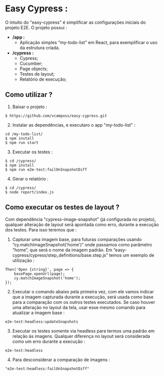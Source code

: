 # Easy Cypress :
O intuito do "easy-cypress" é simplificar as configurações iniciais do projeto E2E. O projeto possui :

- **/app :** 
  - Aplicação simples “my-todo-list” em React, para exemplificar o uso da estrutura criada.
- **/cypress :**
  - Cypress;
  - Cucumber;
  - Page objects;
  - Testes de layout;
  - Relatório de execução;
  
## Como utilizar ?

1. Baixar o projeto :
```
$ https://github.com/vcamposs/easy-cypress.git
```
2. Instalar as dependências, e executaro o app "my-todo-list" :
```
cd /my-todo-list/
$ npm install
$ npm run start 
```
3. Executar os testes :
```
$ cd /cypress/
$ npm install
$ npm run e2e-test:failOnSnapshotDiff
```
4. Gerar o relatório :
```
$ cd /cypress/
$ node report/index.js
```
## Como executar os testes de layout ?
Com dependência "cypress-image-snapshot" (já configurada no projeto), qualquer alteração de layout será apontada como erro, durante a execução dos testes. Para isso teremos que :

1. Capturar uma imagem base, para futuras comparações usando “cy.matchImageSnapshot('home')” onde passamos como parâmetro “home”, que será o nome da imagem padrão. Em “easy-cypress/cypress/step_definitions/base.step.js” temos um exemplo de utilização :
```
Then('Open {string}', page => {
	basePage.openUrl(page);
	cy.matchImageSnapshot('home');
});
```
2. Executar o comando abaixo pela primeira vez, com ele vamos indicar que a imagem capturada durante a execução, será usada como base para a comparação com os outros testes executados. Se caso houver uma alteração no layout da tela, usar esse mesmo comando para atualizar a imagem base : 
```
e2e-test:headless:updateSnapshots
```
3. Executar os testes somente via headless para termos uma padrão em relação às imagens. Qualquer diferença no layout será considerada como um erro durante a execução :
```
e2e-test:headless
```
4. Para desconsiderar a comparação de imagens :
```
"e2e-test:headless:failOnSnapshotDiff"
```
